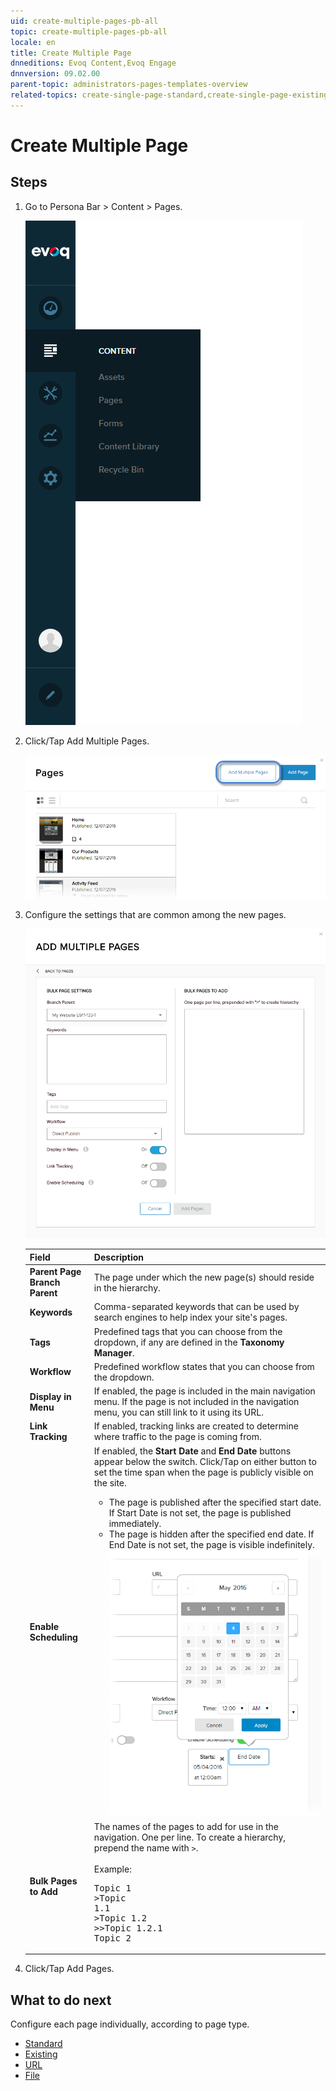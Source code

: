 ```yaml
---
uid: create-multiple-pages-pb-all
topic: create-multiple-pages-pb-all
locale: en
title: Create Multiple Page
dnneditions: Evoq Content,Evoq Engage
dnnversion: 09.02.00
parent-topic: administrators-pages-templates-overview
related-topics: create-single-page-standard,create-single-page-existing,create-single-page-url,create-single-page-file,configure-page-standard,configure-page-existing,configure-page-url,configure-page-file,copy-page-pb-all,edit-page-pb-all,view-hidden-page-pb-all,delete-page-pb-all,restore-deleted-pages,purge-deleted-pages,copy-permissions-to-child-pages-pb-all
---
```


# Create Multiple Page

## Steps

1.  Go to Persona Bar \> Content \> Pages.
    
    ![Persona Bar > Content > Pages](/images/scr-pbar-host-Content-E91.png)
    
2.  Click/Tap Add Multiple Pages.
    
      
    
    ![Pages > Click/Tap Add Multiple Pages.](/images/scr-pb-Pages-AddMultiplePages-E90.png)
    
      
    
3.  Configure the settings that are common among the new pages.
    
      
    
    ![Content > Pages > Add Multiple Pages](/images/scr-pb-Pages-AddMultiplePages-E91.png)
    
      
    
    |Field|Description|
    |---|---|
    |**Parent Page<br />Branch Parent**|The page under which the new page(s) should reside in the hierarchy.|
    |**Keywords**|Comma-separated keywords that can be used by search engines to help index your site's pages.|
    |**Tags**|Predefined tags that you can choose from the dropdown, if any are defined in the **Taxonomy Manager**.|
    |**Workflow**|Predefined workflow states that you can choose from the dropdown.|
    |**Display in Menu**|If enabled, the page is included in the main navigation menu. If the page is not included in the navigation menu, you can still link to it using its URL.|
    |**Link Tracking**|If enabled, tracking links are created to determine where traffic to the page is coming from.|
    |**Enable Scheduling**|If enabled, the **Start Date** and **End Date** buttons appear below the switch. Click/Tap on either button to set the time span when the page is publicly visible on the site.<ul><li>The page is published after the specified start date. If Start Date is not set, the page is published immediately.</li><li>The page is hidden after the specified end date. If End Date is not set, the page is visible indefinitely.![Add Page > Details > Calendar](/images/scr-pb-AddPage-Details-Calendar.png)</li></ul>
    |**Bulk Pages to Add**|The names of the pages to add for use in the navigation. One per line. To create a hierarchy, prepend the name with `>`.<br /><br />Example:<pre>Topic 1<br />>Topic 1.1</br>>Topic 1.2<br />>>Topic 1.2.1<br />Topic 2</pre>|   


4.  Click/Tap Add Pages.

## What to do next

Configure each page individually, according to page type.

*   [Standard](xref:configure-page-standard)
*   [Existing](xref:configure-page-existing)
*   [URL](xref:configure-page-url)
*   [File](xref:configure-page-file)